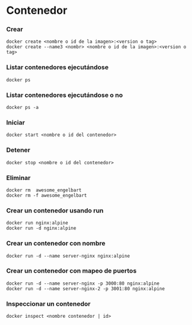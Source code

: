 # Contenedor

### Crear

```
docker create <nombre o id de la imagen>:<version o tag>
docker create --name3 <nombr> <nombre o id de la imagen>:<version o tag>

```

### Listar contenedores ejecutándose

```
docker ps
```

### Listar contenedores ejecutándose o no

```
docker ps -a
```

### Iniciar

```
docker start <nombre o id del contenedor>
```

### Detener

```
docker stop <nombre o id del contenedor>
```

### Eliminar

```
docker rm  awesome_engelbart
docker rm -f awesome_engelbart
```

### Crear un contenedor usando run

```
docker run nginx:alpine
docker run -d nginx:alpine
```

### Crear un contenedor con nombre

```
docker run -d --name server-nginx nginx:alpine
```

### Crear un contenedor con mapeo de puertos

```
docker run -d --name server-nginx -p 3000:80 nginx:alpine
docker run -d --name server-nginx-2 -p 3001:80 nginx:alpine
```

### Inspeccionar un contenedor

```
docker inspect <nombre contenedor | id>
```
